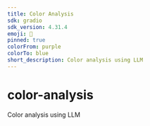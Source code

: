 ```yaml
---
title: Color Analysis
sdk: gradio
sdk_version: 4.31.4
emoji: 👀
pinned: true
colorFrom: purple
colorTo: blue
short_description: Color analysis using LLM
---
```

# color-analysis
Color analysis using LLM